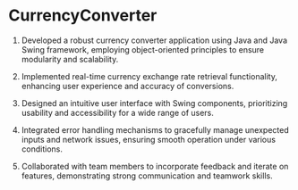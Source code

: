 # CurrencyConverter

1. Developed a robust currency converter application using Java and Java Swing framework, employing object-oriented principles to ensure modularity and scalability.
  
2. Implemented real-time currency exchange rate retrieval functionality, enhancing user experience and accuracy of conversions.
   
3. Designed an intuitive user interface with Swing components, prioritizing usability and accessibility for a wide range of users.
   
4. Integrated error handling mechanisms to gracefully manage unexpected inputs and network issues, ensuring smooth operation under various conditions.
  
5. Collaborated with team members to incorporate feedback and iterate on features, demonstrating strong communication and teamwork skills.
    
